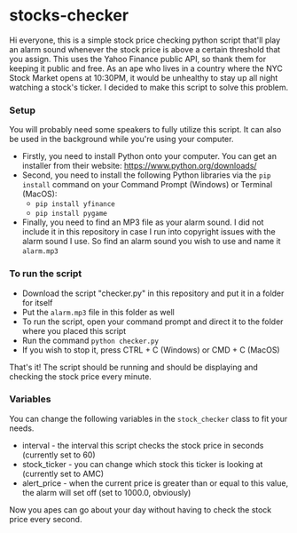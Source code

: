 # stocks-checker

Hi everyone, this is a simple stock price checking python script that'll play an alarm sound whenever the stock price is above a certain threshold that you assign. This uses the Yahoo Finance public API, so thank them for keeping it public and free. As an ape who lives in a country where the NYC Stock Market opens at 10:30PM, it would be unhealthy to stay up all night watching a stock's ticker. I decided to make this script to solve this problem.


### Setup
You will probably need some speakers to fully utilize this script. It can also be used in the background while you're using your computer.

- Firstly, you need to install Python onto your computer. You can get an installer from their website: https://www.python.org/downloads/
- Second, you need to install the following Python libraries via the `pip install` command on your Command Prompt (Windows) or Terminal (MacOS):
  - `pip install yfinance`
  - `pip install pygame`
- Finally, you need to find an MP3 file as your alarm sound. I did not include it in this repository in case I run into copyright issues with the alarm sound I use. So find an alarm sound you wish to use and name it `alarm.mp3`

### To run the script

- Download the script "checker.py" in this repository and put it in a folder for itself
- Put the `alarm.mp3` file in this folder as well
- To run the script, open your command prompt and direct it to the folder where you placed this script
- Run the command `python checker.py`
- If you wish to stop it, press CTRL + C (Windows) or CMD + C (MacOS)

That's it! The script should be running and should be displaying and checking the stock price every minute.

### Variables
You can change the following variables in the `stock_checker` class to fit your needs.
- interval - the interval this script checks the stock price in seconds (currently set to 60)
- stock_ticker - you can change which stock this ticker is looking at (currently set to AMC)
- alert_price - when the current price is greater than or equal to this value, the alarm will set off (set to 1000.0, obviously)


Now you apes can go about your day without having to check the stock price every second.
